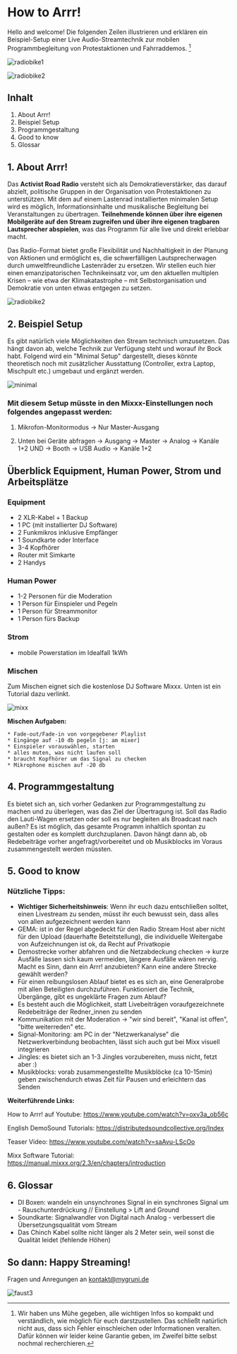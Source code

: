 <h1> How to Arrr!</h1>

Hello and welcome! Die folgenden Zeilen illustrieren und erklären ein Beispiel-Setup einer Live Audio-Streamtechnik zur mobilen Programmbegleitung von Protestaktionen und Fahrraddemos. [^1]

![radiobike1](/pics/radiobike.jpg)

![radiobike2](/pics/radiobike2.jpg)


## Inhalt 
 1. About Arrr!
 2. Beispiel Setup
 3. Programmgestaltung
 5. Good to know 
 6. Glossar



## 1. About Arrr!
Das **Activist Road Radio** versteht sich als Demokratieverstärker, das darauf abzielt, politische Gruppen in der Organisation von Protestaktionen zu unterstützen. Mit dem auf einem Lastenrad installierten minimalen Setup wird es möglich, Informationsinhalte und musikalische Begleitung bei Veranstaltungen zu übertragen. **Teilnehmende können über ihre eigenen Mobilgeräte auf den Stream zugreifen und über ihre eigenen tragbaren Lautsprecher abspielen**, was das Programm für alle live und direkt erlebbar macht. 

Das Radio-Format bietet große Flexibilität und Nachhaltigkeit in der Planung von Aktionen und ermöglicht es, die schwerfälligen Lautsprecherwagen durch umweltfreundliche Lastenräder zu ersetzen. Wir stellen euch hier einen emanzipatorischen Technikeinsatz vor, um den aktuellen multiplen Krisen – wie etwa der Klimakatastrophe – mit Selbstorganisation und Demokratie von unten etwas entgegen zu setzen.


![radiobike2](/pics/climatear.jpg)



## 2. Beispiel Setup

Es gibt natürlich viele Möglichkeiten den Stream technisch umzusetzen. Das hängt davon ab, welche Technik zur Verfügung steht und worauf ihr Bock habt. Folgend wird ein "Minimal Setup" dargestellt, dieses könnte theoretisch noch mit zusätzlicher Ausstattung (Controller, extra Laptop, Mischpult etc.) umgebaut und ergänzt werden. 

![minimal](/pics/minimal.jpg)

### Mit diesem Setup müsste in den Mixxx-Einstellungen noch folgendes angepasst werden:

1. Mikrofon-Monitormodus -> Nur Master-Ausgang

2. Unten bei Geräte abfragen -> Ausgang
-> Master -> Analog -> Kanäle 1+2 UND  -> Booth -> USB Audio -> Kanäle 1+2

## Überblick Equipment, Human Power, Strom und Arbeitsplätze

### Equipment

* 2 XLR-Kabel + 1 Backup
* 1 PC (mit installierter DJ Software)
* 2 Funkmikros inklusive Empfänger
* 1 Soundkarte oder Interface
* 3-4 Kopfhörer
* Router mit Simkarte 
* 2 Handys

### Human Power
* 1-2 Personen für die Moderation
* 1 Person für Einspieler und Pegeln
* 1 Person für Streammonitor
* 1 Person fürs Backup

### Strom
* mobile Powerstation im Idealfall 1kWh 


### Mischen 

Zum Mischen eignet sich die kostenlose DJ Software Mixxx. Unten ist ein Tutorial dazu verlinkt.

![mixx](/pics/mixxsoftware.png)



**Mischen Aufgaben:**

    * Fade-out/Fade-in von vorgegebener Playlist
    * Eingänge auf -10 db pegeln [j: am mixer]
    * Einspieler vorauswählen, starten
    * alles muten, was nicht laufen soll 
    * braucht Kopfhörer um das Signal zu checken
    * Mikrophone mischen auf -20 db


## 4. Programmgestaltung

Es bietet sich an, sich vorher Gedanken zur Programmgestaltung zu machen und zu überlegen, was das Ziel der Übertragung ist. Soll das Radio den Lauti-Wagen ersetzen oder soll es nur begleiten als Broadcast nach außen? Es ist möglich, das gesamte Programm inhaltlich spontan zu gestalten oder es komplett durchzuplanen. Davon hängt dann ab, ob Redebeiträge vorher angefragt/vorbereitet und ob Musikblocks im Voraus zusammengestellt werden müssten.


## 5. Good to know

### Nützliche Tipps:

- **Wichtiger Sicherheitshinweis**: Wenn ihr euch dazu entschließen solltet, einen Livestream zu senden, müsst ihr euch bewusst sein, dass alles von allen aufgezeichnent werden kann
- GEMA: ist in der Regel abgedeckt für den Radio Stream Host aber nicht für den Upload (dauerhafte Beteitstellung), die individuelle Weitergabe von Aufzeichnungen ist ok, da Recht auf Privatkopie
- Demostrecke vorher abfahren und die Netzabdeckung checken -> kurze Ausfälle lassen sich kaum vermeiden, längere Ausfälle wären nervig. Macht es Sinn, dann ein Arrr! anzubieten? Kann eine andere Strecke gewählt werden?
- Für einen reibungslosen Ablauf bietet es es sich an, eine Generalprobe mit allen Beteiligten durchzuführen. Funktioniert die Technik, Übergänge, gibt es ungeklärte Fragen zum Ablauf?
- Es besteht auch die Möglichkeit, statt Livebeiträgen voraufgezeichnete Redebeiträge der Redner_innen zu senden
- Kommunikation mit der Moderation  -> "wir sind bereit", "Kanal ist offen", "bitte weiterreden" etc.
- Signal-Monitoring: am PC in der "Netzwerkanalyse" die Netzwerkverbindung beobachten, lässt sich auch gut bei Mixx visuell integrieren
- Jingles: es bietet sich an 1-3 Jingles vorzubereiten, muss nicht, fetzt aber :)
- Musikblocks: vorab zusammengestellte Musikblöcke (ca 10-15min) geben zwischendurch etwas Zeit für Pausen und erleichtern das Senden


**Weiterführende Links:**

How to Arrr! auf Youtube: https://www.youtube.com/watch?v=oxv3a_ob56c

English DemoSound Tutorials: https://distributedsoundcollective.org/Index

Teaser Video: https://www.youtube.com/watch?v=saAvu-LScOo

Mixx Software Tutorial: https://manual.mixxx.org/2.3/en/chapters/introduction



## 6. Glossar

- DI Boxen: wandeln ein unsynchrones Signal in ein synchrones Signal um - Rauschunterdrückung // Einstellung > Lift and Ground 
- Soundkarte: Signalwandler von Digital nach Analog - verbessert die Übersetzungsqualität vom Stream 
- Das Chinch Kabel sollte nicht länger als 2 Meter sein, weil sonst die Qualität leidet (fehlende Höhen)


## So dann: Happy Streaming! 

Fragen und Anregungen an kontakt@mygruni.de

![faust3](/pics/Arrr.png)

[^1]:Wir haben uns Mühe gegeben, alle wichtigen Infos so kompakt und verständlich, wie möglich für euch darstzustellen. Das schließt natürlich nicht aus, dass sich Fehler einschleichen oder Informationen veralten. Dafür können wir leider keine Garantie geben, im Zweifel bitte selbst nochmal recherchieren.
